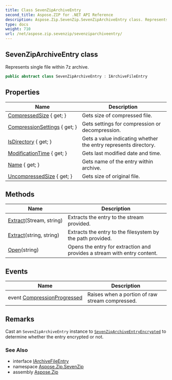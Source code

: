 ```yaml
---
title: Class SevenZipArchiveEntry
second_title: Aspose.ZIP for .NET API Reference
description: Aspose.Zip.SevenZip.SevenZipArchiveEntry class. Represents single file within 7z archive
type: docs
weight: 710
url: /net/aspose.zip.sevenzip/sevenziparchiveentry/
---
```

## SevenZipArchiveEntry class

Represents single file within 7z archive.

```csharp
public abstract class SevenZipArchiveEntry : IArchiveFileEntry
```

## Properties

| Name | Description |
| --- | --- |
| [CompressedSize](../../aspose.zip.sevenzip/sevenziparchiveentry/compressedsize/) { get; } | Gets size of compressed file. |
| [CompressionSettings](../../aspose.zip.sevenzip/sevenziparchiveentry/compressionsettings/) { get; } | Gets settings for compression or decompression. |
| [IsDirectory](../../aspose.zip.sevenzip/sevenziparchiveentry/isdirectory/) { get; } | Gets a value indicating whether the entry represents directory. |
| [ModificationTime](../../aspose.zip.sevenzip/sevenziparchiveentry/modificationtime/) { get; } | Gets last modified date and time. |
| [Name](../../aspose.zip.sevenzip/sevenziparchiveentry/name/) { get; } | Gets name of the entry within archive. |
| [UncompressedSize](../../aspose.zip.sevenzip/sevenziparchiveentry/uncompressedsize/) { get; } | Gets size of original file. |

## Methods

| Name | Description |
| --- | --- |
| [Extract](../../aspose.zip.sevenzip/sevenziparchiveentry/extract/#extract_1)(Stream, string) | Extracts the entry to the stream provided. |
| [Extract](../../aspose.zip.sevenzip/sevenziparchiveentry/extract/#extract)(string, string) | Extracts the entry to the filesystem by the path provided. |
| [Open](../../aspose.zip.sevenzip/sevenziparchiveentry/open/)(string) | Opens the entry for extraction and provides a stream with entry content. |

## Events

| Name | Description |
| --- | --- |
| event [CompressionProgressed](../../aspose.zip.sevenzip/sevenziparchiveentry/compressionprogressed/) | Raises when a portion of raw stream compressed. |

## Remarks

Cast an `SevenZipArchiveEntry` instance to [`SevenZipArchiveEntryEncrypted`](../sevenziparchiveentryencrypted/) to determine whether the entry encrypted or not.

### See Also

* interface [IArchiveFileEntry](../../aspose.zip/iarchivefileentry/)
* namespace [Aspose.Zip.SevenZip](../../aspose.zip.sevenzip/)
* assembly [Aspose.Zip](../../)


